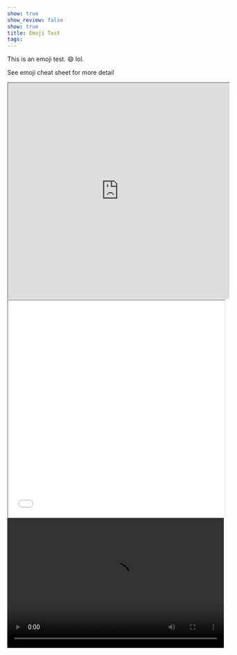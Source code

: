 ```yaml
---
show: true
show_review: false
show: true
title: Emoji Test
tags:
---
```


This is an emoji test. :smile: lol.

See emoji cheat sheet for more detail

<iframe height=498 width=510 src="https://www.douyin.com/video/6860414982971067648">
<iframe height=498 width=510 src="视频地址" frameborder=0 allowfullscreen></iframe>
<iframe height=500 width=500 src="gif地址">
<iframe name="music" src="http://.mp3" marginwidth="1px" marginheight="20px" width=100% height="80px" frameborder=1 　scrolling="yes">
</iframe>
<video src="视频链接" controls="controls" width="500" height="300">您的浏览器不支持播放该视频！</video>
